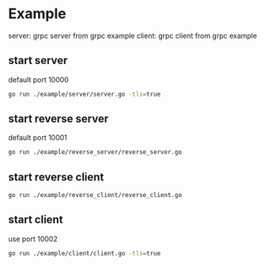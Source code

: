 # Example

server: grpc server from grpc example
client: grpc client from grpc example

## start server

default port 10000

```bash
go run ./example/server/server.go -tls=true
```

## start reverse server

default port 10001

```bash
go run ./example/reverse_server/reverse_server.go
```

## start reverse client

```bash
go run ./example/reverse_client/reverse_client.go
```

## start client

use port 10002

```bash
go run ./example/client/client.go -tls=true
```
